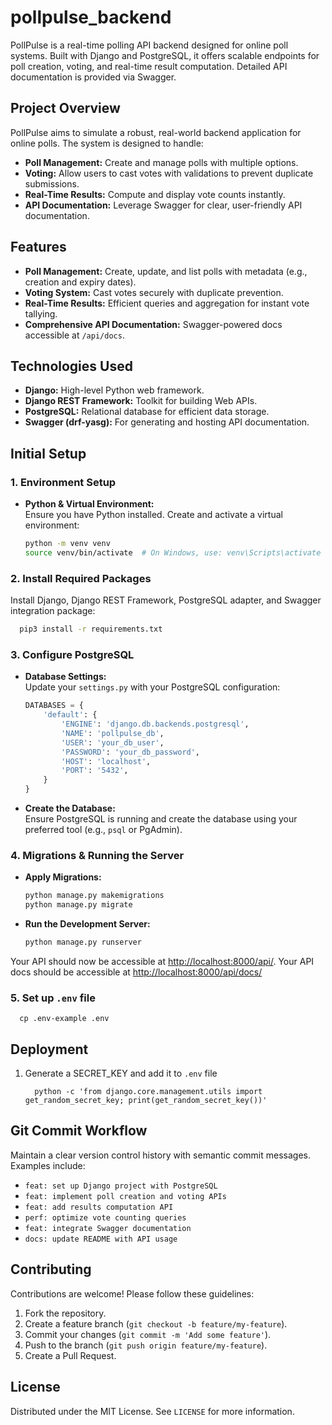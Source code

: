 # pollpulse_backend

PollPulse is a real-time polling API backend designed for online poll systems. Built with Django and PostgreSQL, it offers scalable endpoints for poll creation, voting, and real-time result computation. Detailed API documentation is provided via Swagger.

## Project Overview

PollPulse aims to simulate a robust, real-world backend application for online polls. The system is designed to handle:
- **Poll Management:** Create and manage polls with multiple options.
- **Voting:** Allow users to cast votes with validations to prevent duplicate submissions.
- **Real-Time Results:** Compute and display vote counts instantly.
- **API Documentation:** Leverage Swagger for clear, user-friendly API documentation.

## Features

- **Poll Management:** Create, update, and list polls with metadata (e.g., creation and expiry dates).
- **Voting System:** Cast votes securely with duplicate prevention.
- **Real-Time Results:** Efficient queries and aggregation for instant vote tallying.
- **Comprehensive API Documentation:** Swagger-powered docs accessible at `/api/docs`.

## Technologies Used

- **Django:** High-level Python web framework.
- **Django REST Framework:** Toolkit for building Web APIs.
- **PostgreSQL:** Relational database for efficient data storage.
- **Swagger (drf-yasg):** For generating and hosting API documentation.

## Initial Setup

### 1. Environment Setup

- **Python & Virtual Environment:**  
  Ensure you have Python installed. Create and activate a virtual environment:
  
  ```bash
  python -m venv venv
  source venv/bin/activate  # On Windows, use: venv\Scripts\activate
  ```

### 2. Install Required Packages

Install Django, Django REST Framework, PostgreSQL adapter, and Swagger integration package:

```bash
  pip3 install -r requirements.txt
```

### 3. Configure PostgreSQL

- **Database Settings:**  
  Update your `settings.py` with your PostgreSQL configuration:

  ```python
  DATABASES = {
      'default': {
          'ENGINE': 'django.db.backends.postgresql',
          'NAME': 'pollpulse_db',
          'USER': 'your_db_user',
          'PASSWORD': 'your_db_password',
          'HOST': 'localhost',
          'PORT': '5432',
      }
  }
  ```

- **Create the Database:**  
  Ensure PostgreSQL is running and create the database using your preferred tool (e.g., `psql` or PgAdmin).

### 4. Migrations & Running the Server

- **Apply Migrations:**

  ```bash
  python manage.py makemigrations
  python manage.py migrate
  ```

- **Run the Development Server:**

  ```bash
  python manage.py runserver
  ```

Your API should now be accessible at [http://localhost:8000/api/](http://localhost:8000/api/).
Your API docs should be accessible at [http://localhost:8000/api/docs/](http://localhost:8000/api/docs/)

### 5. Set up `.env` file
  ```
    cp .env-example .env
  ```

## Deployment 
1. Generate a SECRET_KEY and add it to `.env` file
    ```
      python -c 'from django.core.management.utils import get_random_secret_key; print(get_random_secret_key())'
    ```

## Git Commit Workflow

Maintain a clear version control history with semantic commit messages. Examples include:

- `feat: set up Django project with PostgreSQL`
- `feat: implement poll creation and voting APIs`
- `feat: add results computation API`
- `perf: optimize vote counting queries`
- `feat: integrate Swagger documentation`
- `docs: update README with API usage`

## Contributing

Contributions are welcome! Please follow these guidelines:
1. Fork the repository.
2. Create a feature branch (`git checkout -b feature/my-feature`).
3. Commit your changes (`git commit -m 'Add some feature'`).
4. Push to the branch (`git push origin feature/my-feature`).
5. Create a Pull Request.

## License

Distributed under the MIT License. See `LICENSE` for more information.
